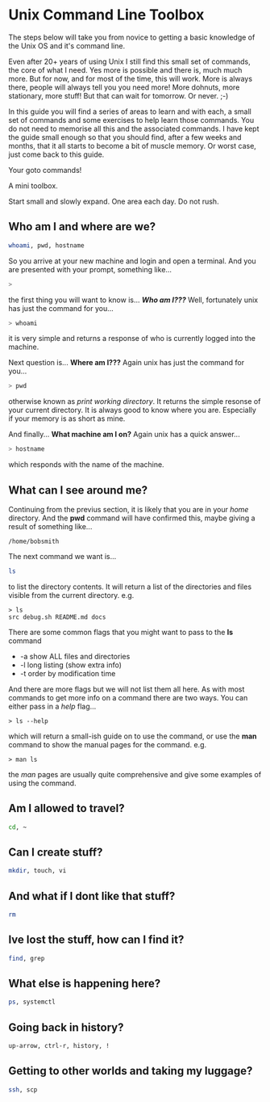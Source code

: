 # Unix Command Line Toolbox
The steps below will take you from novice to getting a basic knowledge of the Unix OS and it's command line.

Even after 20+ years of using Unix I still find this small set of commands, the core of what I need. Yes more is possible and there is, much much more. But for now, and for most of the time, this will work. More is always there, people will always tell you you need more! More dohnuts, more stationary, more stuff! But that can wait for tomorrow. Or never. ;-)

In this guide you will find a series of areas to learn and with each, a small set of commands and some exercises to help learn those commands. You do not need to memorise all this and the associated commands. I have kept the guide small enough so that you should find, after a few weeks and months, that it all starts to become a bit of muscle memory. Or worst case, just come back to this guide.

Your goto commands!

A mini toolbox.

Start small and slowly expand. One area each day. Do not rush.


## Who am I and where are we?
```bash
whoami, pwd, hostname
```

So you arrive at your new machine and login and open a terminal. And you are presented with your prompt, something like...
```bash
>
```
the first thing you will want to know is... ___Who am I???___ Well, fortunately unix has just the command for you...
``` bash
> whoami
```
it is very simple and returns a response of who is currently logged into the machine.

Next question is... __Where am I???__ Again unix has just the command for you...
``` bash
> pwd
```
otherwise known as _print working directory_. It returns the simple resonse of your current directory. It is always good to know where you are. Especially if your memory is as short as mine.

And finally... __What machine am I on?__ Again unix has a quick answer...
```bash
> hostname
```
which responds with the name of the machine.

## What can I see around me?

Continuing from the previus section, it is likely that you are in your _home_ directory. And the __pwd__ command will have confirmed this, maybe giving a result of something like...

```
/home/bobsmith
```

The next command we want is...

```bash
ls
```

to list the directory contents. It will return a list of the directories and files visible from the current directory. e.g.

```
> ls
src debug.sh README.md docs
```

There are some common flags that you might want to pass to the __ls__ command

* -a show ALL files and directories
* -l long listing (show extra info)
* -t order by modification time 

And there are more flags but we will not list them all here. As with most commands to get more info on a command there are two ways. You can either pass in a _help_ flag...

```
> ls --help
```

which will return a small-ish guide on to use the command, or use the __man__ command to show the manual pages for the command. e.g.

```
> man ls
```

the _man_ pages are usually quite comprehensive and give some examples of using the command.


## Am I allowed to travel?
```bash
cd, ~
```

## Can I create stuff?
```bash
mkdir, touch, vi
```

## And what if I dont like that stuff?
```bash
rm
```

## Ive lost the stuff, how can I find it?
```bash
find, grep
```

## What else is happening here?
```bash
ps, systemctl
```

## Going back in history?
```bash
up-arrow, ctrl-r, history, !
```

## Getting to other worlds and taking my luggage?
```bash
ssh, scp
```
